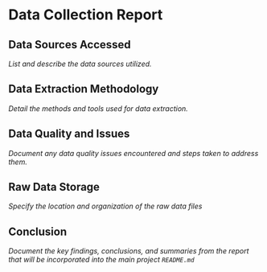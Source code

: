 # Data Collection Report

## Data Sources Accessed
_List and describe the data sources utilized._

## Data Extraction Methodology
_Detail the methods and tools used for data extraction._

## Data Quality and Issues
_Document any data quality issues encountered and steps taken to address them._

## Raw Data Storage
_Specify the location and organization of the raw data files_

## Conclusion
_Document the key findings, conclusions, and summaries from the report that will be incorporated into the main project `README.md`_ 